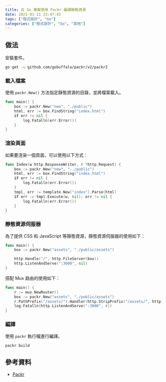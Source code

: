 ```yaml
---
title: 在 Go 專案使用 Packr 編譯靜態資源
date: 2021-01-11 23:47:43
tags: ["程式設計", "Go"]
categories: ["程式設計", "Go", "其他"]
---
```


## 做法

安裝套件。

```bash
go get -u github.com/gobuffalo/packr/v2/packr2
```

### 載入檔案

使用 `packr.New()` 方法指定靜態資源的目錄，並將檔案載入。

```go
func main() {
	box := packr.New("new", "./public")
	html, err := box.FindString("index.html")
	if err != nil {
		log.Fatalln(err.Error())
	}
}
```

### 渲染頁面

如果要渲染一個頁面，可以使用以下方式：

```go
func Index(w http.ResponseWriter, r *http.Request) {
	box := packr.New("new", "../public")
	html, err := box.FindString("index.html")
	if err != nil {
		log.Fatalln(err.Error())
	}
	tmpl, err := template.New("index").Parse(html)
	if err := tmpl.Execute(w, nil); err != nil {
		log.Fatalln(err.Error())
	}
}
```

### 靜態資源伺服器

為了提供 CSS 和 JavaScript 等靜態資源，靜態資源伺服器的使用如下：

```go
func main() {
	box := packr.New("assets", "./public/assets")

	http.Handle("/", http.FileServer(box))
	http.ListenAndServe(":3000", nil)
}
```

搭配 Mux 路由的使用如下：

```go
func main() {
	r := mux.NewRouter()
	box := packr.New("assets", "./public/assets")
	r.PathPrefix("/assets/").Handler(http.StripPrefix("/assets/", http.FileServer(box)))
	log.Fatalln(http.ListenAndServe(":3000", r))
}
```

### 編譯

使用 `packr` 執行檔進行編譯。

```bash
packr build
```

## 參考資料

- [Packr](https://github.com/gobuffalo/packr/tree/master/v2)
